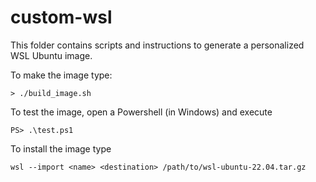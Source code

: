 # custom-wsl

This folder contains scripts and instructions to generate a personalized WSL Ubuntu image.

To make the image type:

```shell
> ./build_image.sh
```

To test the image, open a Powershell (in Windows) and execute

```shell
PS> .\test.ps1
```

To install the image type

```shell
wsl --import <name> <destination> /path/to/wsl-ubuntu-22.04.tar.gz
```
